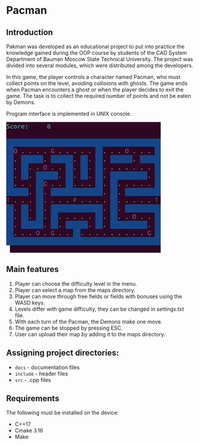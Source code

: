 # Pacman
## Introduction
Pakman was developed as an educational project to put into practice the knowledge gained during the OOP course by students of the CAD System Department of Bauman Moscow State Technical University. The project was divided into several modules, which were distributed among the developers.

In this game, the player controls a character named Pacman, who must collect points on the level, avoiding collisions with ghosts. The game ends when Pacman encounters a ghost or when the player decides to exit the game. 
The task is to collect the required number of points and not be eaten by Demons.

Program interface is implemented in UNIX console.

<img src='https://github.com/GR3gg0Ry/Pacman/blob/main/docs/pacman.gif?raw=true'/>

## Main features

1. Player can choose the difficulty level in the menu.
2. Player can select a map from the maps directory.
3. Player can move through free fields or fields with bonuses using the WASD keys.
4. Levels differ with game difficulty, they can be changed in settings.txt file.
5. With each turn of the Pacman, the Demons make one move.
6. The game can be stopped by pressing ESC.
7. User can upload their map by adding it to the maps directory.

## Assigning project directories:
+ `docs` - documentation files
+ `include` - header files
+ `src` - .cpp files

## Requirements
The following must be installed on the device:
+ C++17
+ Cmake 3.16
+ Make

